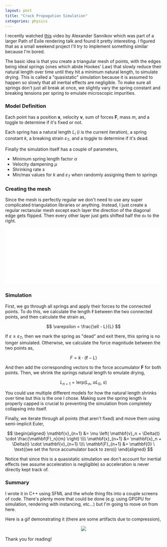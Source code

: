 ```yaml
---
layout: post
title: "Crack Propogation Simulation"
categories: physics
---
```


I recently watched [this](https://www.youtube.com/watch?v=0ebPkjqV7jE) video by Alexander Sannikov which was part of a larger Path of Exile rendering talk and found it pretty interesting. I figured that as a small weekend project I'll try to implement something similar because I'm bored.

The basic idea is that you create a triangular mesh of points, with the edges being ideal springs (ones which abide Hookes' Law) that slowly reduce their natural length over time until they hit a minimum natural length, to simulate drying. This is called a "quasistatic" simulation because it is assumed to happen so slowly that all inertial effects are negligible. To make sure all springs don't just all break at once, we slightly vary the spring constant and breaking tensions per spring to emulate microscopic impurities.

### Model Definition

Each point has a position $\mathbf{x}$, velocity $\mathbf{v}$, sum of forces $\mathbf{F}$, mass $m$, and a toggle to determine if it's fixed or not.

Each spring has a natural length $L_i$ ($i$ is the current iteration), a spring constant $k$, a breaking strain $\varepsilon_T$, and a toggle to determine if it's dead.

Finally the simulation itself has a couple of parameters,
 - Minimum spring length factor $\alpha$
 - Velocity dampening $\mu$
 - Shrinking rate $s$
 - Min/max values for $k$ and $\varepsilon_T$ when randomly assigning them to springs

### Creating the mesh

Since the mesh is perfectly regular we don't need to use any super complicated triangulation libraries or anything. Instead, I just create a regular rectanular mesh except each layer the direction of the diagonal edge gets flipped. Then every other layer just gets shifted half the `dx` to the right.

<p style="text-align: center;">
	<img src="/assets/img/crack_propogation_mesh.png" width="500">
</p>

### Simulation

First, we go through all springs and apply their forces to the connected points. To do this, we calculate the length $\ell$ between the two connected points, and then calculate the strain as,

$$
\varepsilon = \frac{\ell - L}{L}
$$

If $\varepsilon \geq \varepsilon_T$, then we mark the spring as "dead" and exit there, this spring is no longer simulated. Otherwise, we calculate the force magnitude between the two points as,

$$
F = k \cdot (\ell - L)
$$

And then add the corresponding vectors to the force accumulator $\mathbf{F}$ for both points. Then, we shrink the springs natural length to emulate drying,

$$
L_{n+1} = \text{lerp} \left( L_n, \ \alpha L_0, \ s \right)
$$

You could use multiple different models for how the natural length shrinks over time but this is the one I chose. Making sure the spring length is properly capped is crucial to preventing the simulation from completely collapsing into itself.

Finally, we iterate through all points (that aren't fixed) and move them using semi-implicit Euler,

$$
\begin{aligned}
\mathbf{v}_{n+1} &= \mu \left( \mathbf{v}_n + \Delta{t} \cdot \frac{\mathbf{F}_n}{m} \right) \\\\
\mathbf{x}_{n+1} &= \mathbf{x}_n + \Delta{t} \cdot \mathbf{v}_{n+1} \\\\
\mathbf{F}_{n+1} &= \mathbf{0} \ \text{(we set the force accumulator back to zero)}
\end{aligned}
$$

Notice that since this is a quasistatic simulation we don't account for inertial effects (we assume acceleration is negligible) so acceleration is never directly kept track of.

### Summary

I wrote it in C++ using SFML and the whole thing fits into a couple screens of code. There's plenty more that could be done (e.g: using GPGPU for simulation, rendering with instancing, etc...) but I'm going to move on from here.

Here is a gif demonstrating it (there are some artifacts due to compression),

<p style="text-align: center;">
	<img src="/assets/img/crack_propogation_demo.gif" width="500">
</p>

Thank you for reading!
